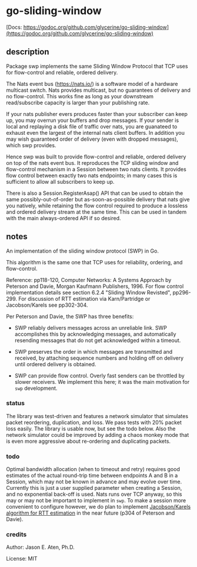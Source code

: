 # go-sliding-window

[Docs: https://godoc.org/github.com/glycerine/go-sliding-window](https://godoc.org/github.com/glycerine/go-sliding-window)

## description

Package swp implements the same Sliding Window Protocol that
TCP uses for flow-control and reliable, ordered delivery.

The Nats event bus (https://nats.io/) is a
software model of a hardware multicast
switch. Nats provides multicast, but no guarantees of delivery
and no flow-control. This works fine as long as your
downstream read/subscribe capacity is larger than your
publishing rate.

If your nats publisher evers produces
faster than your subscriber can keep up, you may overrun
your buffers and drop messages. If your sender is local
and replaying a disk file of traffic over nats, you are
guanateed to exhaust even the largest of the internal
nats client buffers. In addition you may wish guaranteed
order of delivery (even with dropped messages), which
swp provides.

Hence swp was built to provide flow-control and reliable, ordered
delivery on top of the nats event bus. It reproduces the
TCP sliding window and flow-control mechanism in a
Session between two nats clients. It provides flow
control between exactly two nats endpoints; in many
cases this is sufficient to allow all subscribers to
keep up.

There is also a Session.RegisterAsap() API that can be
used to obtain the same possibly-out-of-order but as-soon-as-possible
delivery that nats give you natively, while retaining the
flow control required to produce a lossless and ordered
delivery stream at the same time. This can be used in
tandem with the main always-ordered API if so desired.


## notes

An implementation of the sliding window protocol (SWP) in Go.

This algorithm is the same one that TCP uses for reliability,
ordering, and flow-control.

Reference: pp118-120, Computer Networks: A Systems Approach
  by Peterson and Davie, Morgan Kaufmann Publishers, 1996.
  For flow control implementation details see section 6.2.4
  "Sliding Window Revisted", pp296-299. For discussion
  of RTT estimation via Karn/Partridge or Jacobson/Karels
  see pp302-304.

Per Peterson and Davie, the SWP has three benefits:

 * SWP reliably delivers messages across an unreliable link. SWP accomplishes this by acknowledging messages, and automatically resending messages that do not get acknowledged within a timeout.

 * SWP preserves the order in which messages are transmitted and received, by attaching sequence numbers and holding off on delivery until ordered delivery is obtained.

 * SWP can provide flow control. Overly fast senders can be throttled by slower receivers. We implement this here; it was the main motivation for `swp` development.

### status

The library was test-driven and features a network simulator that simulates packet reordering, duplication, and loss. We pass tests with 20% packet loss easily. The library is usable now, but see the todo below. Also the network simulator could be improved by adding a chaos monkey mode that is even more aggressive about re-ordering and duplicating packets.

### todo

Optimal bandwidth allocation (when to timeout and retry) requires good estimates of the actual round-trip time between endpoints A and B in a Session, which may not be known in advance and may evolve over time. Currently this is just a user supplied parameter when creating a Session, and no exponential back-off is used. Nats runs over TCP anyway, so this may or may not be important to implement in `swp`. To make a session more convenient to configure however, we do plan to implement [Jacobson/Karels algorithm for RTT estimation](https://en.wikipedia.org/wiki/TCP_congestion-avoidance_algorithm) in the near future (p304 of Peterson and Davie).

### credits

Author: Jason E. Aten, Ph.D.

License: MIT

